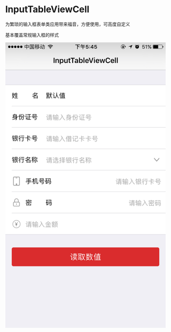 # InputTableViewCell

为繁琐的输入框表单类应用带来福音，方便使用，可高度自定义

基本覆盖常规输入框的样式

![image](https://github.com/HoHoDoDo/InputTableViewCell/blob/master/InputTableViewDemo/screenshots/screenshot.jpg)
